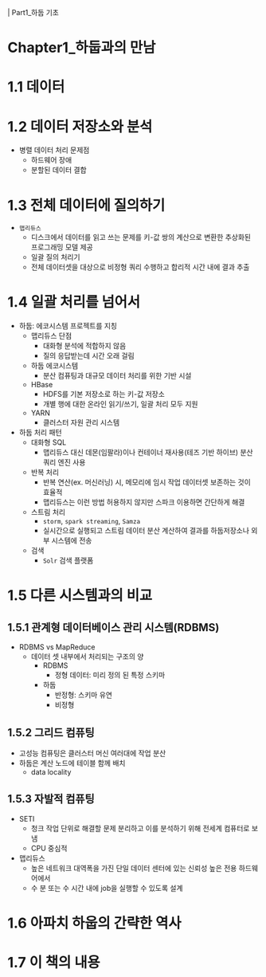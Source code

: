 | Part1_하둡 기초
# Chapter1_하둡과의 만남
# 1.1 데이터

# 1.2 데이터 저장소와 분석
* 병렬 데이터 처리 문제점
    * 하드웨어 장애
    * 분할된 데이터 결합

# 1.3 전체 데이터에 질의하기
* `맵리듀스`
    * 디스크에서 데이터를 읽고 쓰는 문제를 키-값 쌍의 계산으로 변환한 추상화된 프로그래밍 모델 제공
    * 일괄 질의 처리기
    * 전체 데이터셋을 대상으로 비정형 쿼리 수행하고 합리적 시간 내에 결과 추출

# 1.4 일괄 처리를 넘어서
* 하둡: 에코시스템 프로젝트를 지칭
    * 맵리듀스 단점
        * 대화형 분석에 적합하지 않음
        * 질의 응답받는데 시간 오래 걸림
    * 하둡 에코시스템
        * 분산 컴퓨팅과 대규모 데이터 처리를 위한 기반 시설
    * HBase
        * HDFS를 기본 저장소로 하는 키-값 저장소
        * 개별 행에 대한 온라인 읽기/쓰기, 일괄 처리 모두 지원
    * YARN
        * 클러스터 자원 관리 시스템
* 하둡 처리 패턴
    * 대화형 SQL
        * 맵리듀스 대신 데몬(임팔라)이나 컨테이너 재사용(테즈 기반 하이브) 분산 쿼리 엔진 사용
    * 반복 처리
        * 반복 연산(ex. 머신러닝) 시, 메모리에 임시 작업 데이터셋 보존하는 것이 효율적
        * 맵리듀스는 이런 방법 허용하지 않지만 스파크 이용하면 간단하게 해결
    * 스트림 처리
        * `storm`, `spark streaming`, `Samza`
        * 실시간으로 실행되고 스트림 데이터 분산 계산하여 결과를 하둡저장소나 외부 시스템에 전송
    * 검색
        * `Solr` 검색 플랫폼

# 1.5 다른 시스템과의 비교
## 1.5.1 관계형 데이터베이스 관리 시스템(RDBMS)
* RDBMS vs MapReduce
    * 데이터 셋 내부에서 처리되는 구조의 양
        * RDBMS
            * 정형 데이터: 미리 정의 된 특정 스키마
        * 하둡
            * 반정형: 스키마 유연
            * 비정형
## 1.5.2 그리드 컴퓨팅
* 고성능 컴퓨팅은 클러스터 머신 여러대에 작업 분산
* 하둡은 계산 노드에 테이블 함께 배치
    * data locality
## 1.5.3 자발적 컴퓨팅
* SETI
    * 청크 작업 단위로 해결할 문제 분리하고 이를 분석하기 위해 전세계 컴퓨터로 보냄
    * CPU 중심적
* 맵리듀스
    * 높은 네트워크 대역폭을 가진 단일 데이터 센터에 있는 신뢰성 높은 전용 하드웨어에서 
    * 수 분 또는 수 시간 내에 job을 실행할 수 있도록 설계

# 1.6 아파치 하웁의 간략한 역사

# 1.7 이 책의 내용
